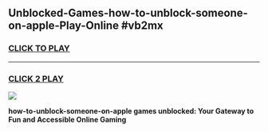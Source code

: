 
## Unblocked-Games-how-to-unblock-someone-on-apple-Play-Online #vb2mx
<h3>
<a href="https://news.freeplayer.one?title=how-to-unblock-someone-on-apple&ref=3">CLICK TO PLAY</a></h3>
<hr>

<h3>
<a href="https://news.freeplayer.one?title=how-to-unblock-someone-on-apple&ref=3">CLICK 2 PLAY</a>
  
</h3>

<a href="https://news.freeplayer.one?title=how-to-unblock-someone-on-apple&ref=3"><img src="https://clearcache.store/games.png"></a>


**how-to-unblock-someone-on-apple games unblocked: Your Gateway to Fun and Accessible Online Gaming**
